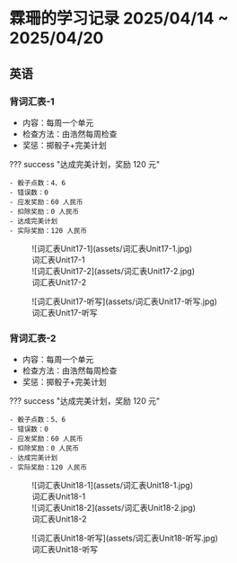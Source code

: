 # 霖珊的学习记录 2025/04/14 ~ 2025/04/20

## 英语

### 背词汇表-1

- 内容：每周一个单元
- 检查方法：由浩然每周检查
- 奖惩：掷骰子+完美计划

??? success "达成完美计划，奖励 120 元"

    - 骰子点数：4、6
    - 错误数：0
    - 应发奖励：60 人民币
    - 扣除奖励：0 人民币
    - 达成完美计划
    - 实际奖励：120 人民币

<figure markdown>
  ![词汇表Unit17-1](assets/词汇表Unit17-1.jpg)
  <figcaption><div class=normal_font>词汇表Unit17-1<div></figcaption>
  ![词汇表Unit17-2](assets/词汇表Unit17-2.jpg)
  <figcaption><div class=normal_font>词汇表Unit17-2<div></figcaption>
</figure>


<figure markdown>
  ![词汇表Unit17-听写](assets/词汇表Unit17-听写.jpg)
  <figcaption><div class=normal_font>词汇表Unit17-听写<div></figcaption>
</figure>

### 背词汇表-2

- 内容：每周一个单元
- 检查方法：由浩然每周检查
- 奖惩：掷骰子+完美计划

??? success "达成完美计划，奖励 120 元"

    - 骰子点数：5、6
    - 错误数：0
    - 应发奖励：60 人民币
    - 扣除奖励：0 人民币
    - 达成完美计划
    - 实际奖励：120 人民币

<figure markdown>
  ![词汇表Unit18-1](assets/词汇表Unit18-1.jpg)
  <figcaption><div class=normal_font>词汇表Unit18-1<div></figcaption>
  ![词汇表Unit18-2](assets/词汇表Unit18-2.jpg)
  <figcaption><div class=normal_font>词汇表Unit18-2<div></figcaption>
</figure>


<figure markdown>
  ![词汇表Unit18-听写](assets/词汇表Unit18-听写.jpg)
  <figcaption><div class=normal_font>词汇表Unit18-听写<div></figcaption>
</figure>


<style>
    .normal_font {
        font-style: normal;
    }
</style>
